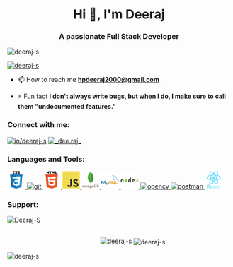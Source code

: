 <h1 align="center">Hi 👋, I'm Deeraj</h1>
<h3 align="center">A passionate Full Stack Developer</h3>

<p align="left"> <img src="https://komarev.com/ghpvc/?username=deeraj-s&label=Profile%20views&color=0e75b6&style=flat" alt="deeraj-s" /> </p>

<p align="left"> <a href="https://github.com/ryo-ma/github-profile-trophy"><img src="https://github-profile-trophy.vercel.app/?username=deeraj-s" alt="deeraj-s" /></a> </p>

- 📫 How to reach me **hpdeeraj2000@gmail.com**

- ⚡ Fun fact **I don't always write bugs, but when I do, I make sure to call them "undocumented features."**

<h3 align="left">Connect with me:</h3>
<p align="left">
<a href="https://linkedin.com/in/in/deeraj-s" target="blank"><img align="center" src="https://raw.githubusercontent.com/rahuldkjain/github-profile-readme-generator/master/src/images/icons/Social/linked-in-alt.svg" alt="in/deeraj-s" height="30" width="40" /></a>
<a href="https://instagram.com/_dee.raj_" target="blank"><img align="center" src="https://raw.githubusercontent.com/rahuldkjain/github-profile-readme-generator/master/src/images/icons/Social/instagram.svg" alt="_dee.raj_" height="30" width="40" /></a>
</p>

<h3 align="left">Languages and Tools:</h3>
<p align="left"> <a href="https://www.w3schools.com/css/" target="_blank" rel="noreferrer"> <img src="https://raw.githubusercontent.com/devicons/devicon/master/icons/css3/css3-original-wordmark.svg" alt="css3" width="40" height="40"/> </a> <a href="https://git-scm.com/" target="_blank" rel="noreferrer"> <img src="https://www.vectorlogo.zone/logos/git-scm/git-scm-icon.svg" alt="git" width="40" height="40"/> </a> <a href="https://www.w3.org/html/" target="_blank" rel="noreferrer"> <img src="https://raw.githubusercontent.com/devicons/devicon/master/icons/html5/html5-original-wordmark.svg" alt="html5" width="40" height="40"/> </a> <a href="https://developer.mozilla.org/en-US/docs/Web/JavaScript" target="_blank" rel="noreferrer"> <img src="https://raw.githubusercontent.com/devicons/devicon/master/icons/javascript/javascript-original.svg" alt="javascript" width="40" height="40"/> </a> <a href="https://www.mongodb.com/" target="_blank" rel="noreferrer"> <img src="https://raw.githubusercontent.com/devicons/devicon/master/icons/mongodb/mongodb-original-wordmark.svg" alt="mongodb" width="40" height="40"/> </a> <a href="https://www.mysql.com/" target="_blank" rel="noreferrer"> <img src="https://raw.githubusercontent.com/devicons/devicon/master/icons/mysql/mysql-original-wordmark.svg" alt="mysql" width="40" height="40"/> </a> <a href="https://nodejs.org" target="_blank" rel="noreferrer"> <img src="https://raw.githubusercontent.com/devicons/devicon/master/icons/nodejs/nodejs-original-wordmark.svg" alt="nodejs" width="40" height="40"/> </a> <a href="https://opencv.org/" target="_blank" rel="noreferrer"> <img src="https://www.vectorlogo.zone/logos/opencv/opencv-icon.svg" alt="opencv" width="40" height="40"/> </a> <a href="https://postman.com" target="_blank" rel="noreferrer"> <img src="https://www.vectorlogo.zone/logos/getpostman/getpostman-icon.svg" alt="postman" width="40" height="40"/> </a> <a href="https://reactjs.org/" target="_blank" rel="noreferrer"> <img src="https://raw.githubusercontent.com/devicons/devicon/master/icons/react/react-original-wordmark.svg" alt="react" width="40" height="40"/> </a> </p>

<h3 align="left">Support:</h3>
<p><a href="https://www.buymeacoffee.com/Deeraj-S"> <img align="left" src="https://cdn.buymeacoffee.com/buttons/v2/default-yellow.png" height="50" width="210" alt="Deeraj-S" /></a></p><br><br>

<p><img align="left" src="https://github-readme-stats.vercel.app/api/top-langs?username=deeraj-s&show_icons=true&locale=en&layout=compact" alt="deeraj-s" /></p>

<p>&nbsp;<img align="center" src="https://github-readme-stats.vercel.app/api?username=deeraj-s&show_icons=true&locale=en" alt="deeraj-s" /></p>

<p><img align="center" src="https://github-readme-streak-stats.herokuapp.com/?user=deeraj-s&" alt="deeraj-s" /></p>

